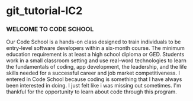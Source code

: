 # git_tutorial-IC2

### WELCOME TO CODE SCHOOL
 
Our Code School is a hands-on class designed to train individuals to be entry-level software developers within a six-month course. The minimum education requirement is at least a high school diploma or GED. Students work in a small classroom setting and use real-word technologies to learn the fundamentals of coding, app development, the leadership, and the life skills needed for a successful career and job market competitiveness.
I entered in Code School because coding is something that I have always been interested in doing. I just felt like i was missing out sometimes. I'm thankful for the opportunity to learn about code through this program.
